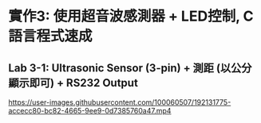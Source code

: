 # 實作3: 使用超音波感測器 + LED控制, C語言程式速成
## Lab 3-1: Ultrasonic Sensor (3-pin) + 測距 (以公分顯示即可) + RS232 Output

https://user-images.githubusercontent.com/100060507/192131775-accecc80-bc82-4665-9ee9-0d7385760a47.mp4

